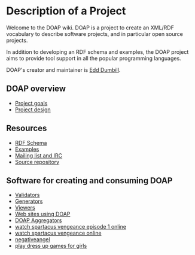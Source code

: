 # Description of a Project

Welcome to the DOAP wiki. DOAP is a project to create an XML/RDF vocabulary to describe software projects, and in particular open source projects.

In addition to developing an RDF schema and examples, the DOAP project aims to provide tool support in all the popular programming languages.

DOAP's creator and maintainer is [Edd Dumbill](http://eddology.com/).

## DOAP overview

* [Project goals](https://github.com/edumbill/doap/wiki/Project-goals)
* [Project design](https://github.com/edumbill/doap/wiki/Project-design)

## Resources

* [RDF Schema](http://usefulinc.com/ns/doap#)
* [Examples](https://github.com/edumbill/doap/tree/master/examples)
* [Mailing list and IRC](https://github.com/edumbill/doap/wiki/Mailing-list-and-IRC)
* [Source repository](https://github.com/edumbill/doap)

## Software for creating and consuming DOAP

* [Validators](wiki/Validators)
* [Generators](wiki/Generators)
* [Viewers](wiki/Viewers)
* [Web sites using DOAP](wiki/Sites)
* [DOAP Aggregators](wiki/Aggregators)
* [watch spartacus vengeance episode 1 online](http://www.gspartacus-vengeancej.info/spartacus-vengeance-episode-1-fugitivus)
* [watch spartacus vengeance online](http://www.gspartacus-vengeancej.info/)
* [negativeangel](http://www.negativeangel.net/)
* [play dress up games for girls](http://playdressupforgirlsonline.blogspot.com/)